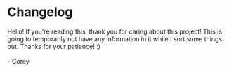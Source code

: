 # Changelog

Hello! If you're reading this, thank you for caring about this project! This is going to temporarily not have any information in it while I sort some things out. Thanks for your patience! :) \
\
\- Corey
